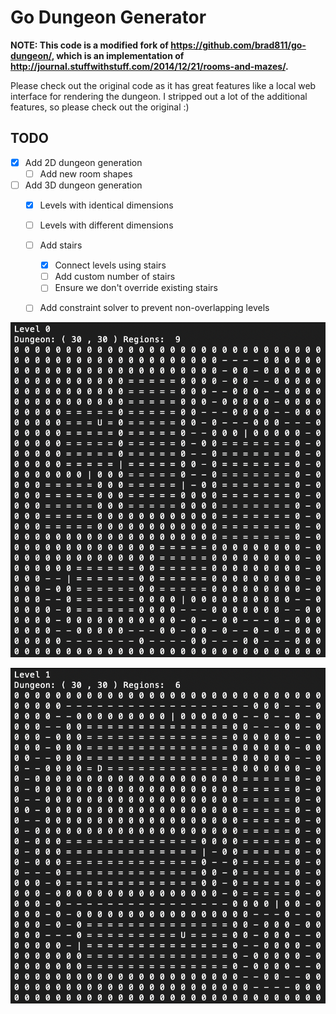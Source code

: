 # Go Dungeon Generator

**NOTE: This code is a modified fork of https://github.com/brad811/go-dungeon/, which is an implementation of http://journal.stuffwithstuff.com/2014/12/21/rooms-and-mazes/.**

Please check out the original code as it has great features like a local web interface for rendering the dungeon. I stripped out a lot of the additional features, so please check out the original :)

## TODO

- [X] Add 2D dungeon generation
    - [ ] Add new room shapes
- [ ] Add 3D dungeon generation
    - [X] Levels with identical dimensions
    - [ ] Levels with different dimensions
    - [ ] Add stairs
        - [X] Connect levels using stairs
        - [ ] Add custom number of stairs
        - [ ] Ensure we don't override existing stairs
    - [ ] Add constraint solver to prevent non-overlapping levels


![alt text](https://raw.githubusercontent.com/Flokey82/go_gens/master/gendungeon/images/lvl0.png "Multilevel Dungeon!")

![alt text](https://raw.githubusercontent.com/Flokey82/go_gens/master/gendungeon/images/lvl1.png "Multilevel Dungeon!")
